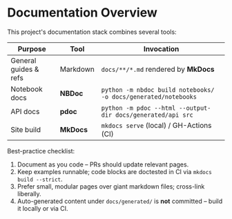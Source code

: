 # Documentation Overview

<!-- Consolidated from the old `documentation/README.md`. -->

This project's documentation stack combines several tools:

| Purpose                | Tool            | Invocation                                         |
| ---------------------- | --------------- | -------------------------------------------------- |
| General guides & refs  | Markdown        | `docs/**/*.md` rendered by **MkDocs**              |
| Notebook docs          | **NBDoc**       | `python -m nbdoc build notebooks/ -o docs/generated/notebooks` |
| API docs               | **pdoc**        | `python -m pdoc --html --output-dir docs/generated/api src` |
| Site build             | **MkDocs**      | `mkdocs serve` (local) / GH-Actions (CI)           |

Best-practice checklist:

1. Document as you code – PRs should update relevant pages.
2. Keep examples runnable; code blocks are doctested in CI via `mkdocs build --strict`.
3. Prefer small, modular pages over giant markdown files; cross-link liberally.
4. Auto-generated content under `docs/generated/` is **not** committed – build it locally or via CI.
